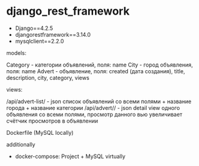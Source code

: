 # django_rest_framework

- Django==4.2.5
- djangorestframework==3.14.0
- mysqlclient==2.2.0

models:

Category - категории объявлений, поля: name
City - город объявления, поля: name
Advert - объявление, поля: created (дата создания), title, description, city, category, views

views:

/api/advert-list/ - json список объявлений со всеми полями + название города + название категории
/api/advert/<advert-pk>/ - json detail view одного объявления со всеми полями, просмотр данного вью увеличивает счётчик просмотров в объявлении


Dockerfile (MySQL locally)

additionally
- docker-compose: Project + MySQL virtually
